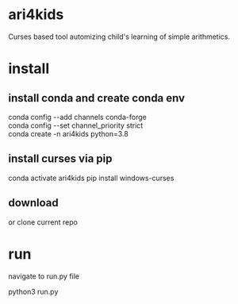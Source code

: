 # ari4kids

Curses based tool automizing child's learning of simple arithmetics.  

# install

## install conda and create conda env

conda config --add channels conda-forge  
conda config --set channel_priority strict  
conda create -n ari4kids python=3.8 

## install curses via pip

conda activate ari4kids
pip install windows-curses

## download

or clone current repo

# run

navigate to run.py file

python3 run.py
